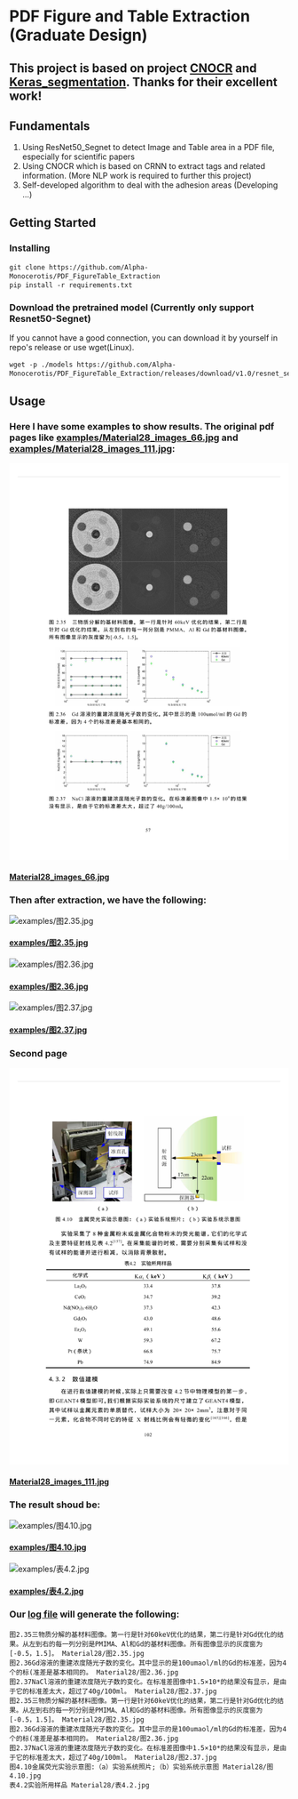 # PDF Figure and Table Extraction (Graduate Design)

## This project is based on project [CNOCR](https://github.com/breezedeus/cnocr) and [Keras_segmentation](https://github.com/divamgupta/image-segmentation-keras). Thanks for their excellent work!

## Fundamentals
1. Using ResNet50_Segnet to detect Image and Table area in a PDF file, especially for scientific papers
2. Using CNOCR which is based on CRNN to extract tags and related information. (More NLP work is required to further this project)
3. Self-developed algorithm to deal with the adhesion areas (Developing ...)

## Getting Started

### Installing
```
git clone https://github.com/Alpha-Monocerotis/PDF_FigureTable_Extraction
pip install -r requirements.txt
```

### Download the pretrained model (Currently only support Resnet50-Segnet)

If you cannot have a good connection, you can download it by yourself in repo's release or use wget(Linux).

```
wget -p ./models https://github.com/Alpha-Monocerotis/PDF_FigureTable_Extraction/releases/download/v1.0/resnet_segnet_1.0
```

## Usage
### Here I have some examples to show results. The original pdf pages like [examples/Material28_images_66.jpg](examples/Material28_images_66.jpg) and [examples/Material28_images_111.jpg](examples/Material28_images_111.jpg):
![Material28_images_66.jpg](examples/Material28_images_66.jpg)
#### [Material28_images_66.jpg](examples/Material28_images_66.jpg)

### Then after extraction, we have the following:

![examples/图2.35.jpg](examples/图2.35.jpg)
#### [examples/图2.35.jpg](examples/图2.35.jpg)

![examples/图2.36.jpg](examples/图2.36.jpg)
#### [examples/图2.36.jpg](examples/图2.36.jpg)

![examples/图2.37.jpg](examples/图2.37.jpg)
#### [examples/图2.37.jpg](examples/图2.37.jpg)


### Second page

![Material28_images_111.jpg](examples/Material28_images_111.jpg)
#### [Material28_images_111.jpg](examples/Material28_images_111.jpg)

### The result shoud be:

![examples/图4.10.jpg](examples/图4.10.jpg)
#### [examples/图4.10.jpg](examples/图4.10.jpg)
![examples/表4.2.jpg](examples/表4.2.jpg)
#### [examples/表4.2.jpg](examples/表4.2.jpg)


### Our [log file](examples/log.txt) will generate the following:
```plain
图2.35三物质分解的基材料图像。第一行是针对60keV优化的结果，第二行是针对Gd优化的结果。从左到右的每一列分别是PMIMA、Al和Gd的基材料图像。所有图像显示的灰度窗为[-0.5，1.5]。 Material28/图2.35.jpg
图2.36Gd溶液的重建浓度随光子数的变化。其中显示的是100umaol/ml的Gd的标准差，因为4个的标(准差是基本相同的。 Material28/图2.36.jpg
图2.37NaCl溶液的重建浓度随光子数的变化。在标准差图像中1.5×10*的结果没有显示，是由于它的标准差太大，超过了40g/100ml。 Material28/图2.37.jpg
图2.35三物质分解的基材料图像。第一行是针对60keV优化的结果，第二行是针对Gd优化的结果。从左到右的每一列分别是PMIMA、Al和Gd的基材料图像。所有图像显示的灰度窗为[-0.5，1.5]。 Material28/图2.35.jpg
图2.36Gd溶液的重建浓度随光子数的变化。其中显示的是100umaol/ml的Gd的标准差，因为4个的标(准差是基本相同的。 Material28/图2.36.jpg
图2.37NaCl溶液的重建浓度随光子数的变化。在标准差图像中1.5×10*的结果没有显示，是由于它的标准差太大，超过了40g/100ml。 Material28/图2.37.jpg
图4.10金属荧光实验示意图:（a）实验系统照片;（b）实验系统示意图 Material28/图4.10.jpg
表4.2实验所用样品 Material28/表4.2.jpg
```


